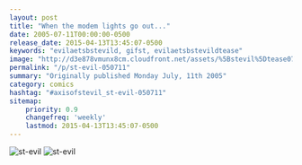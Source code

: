 ```yaml
---
layout: post
title: "When the modem lights go out..."
date: 2005-07-11T00:00:00-0500
release_date: 2015-04-13T13:45:07-0500
keywords: "evilaetsbstevild, gifst, evilaetsbstevildtease"
image: "http://d3e878vmunx8cm.cloudfront.net/assets/%5Bstevil%5Dtease07-10-05.gif"
permalink: "/p/st-evil-050711"
summary: "Originally published Monday July, 11th 2005"
category: comics
hashtag: "#axisofstevil_st-evil-050711"
sitemap:
    priority: 0.9
    changefreq: 'weekly'
    lastmod: 2015-04-13T13:45:07-0500
---
```


![st-evil](http://d3e878vmunx8cm.cloudfront.net/assets/%5Bstevil%5Dtease07-10-05.gif)
![st-evil](http://d3e878vmunx8cm.cloudfront.net/assets/%5Bstevil%5D07-10-05.gif)
